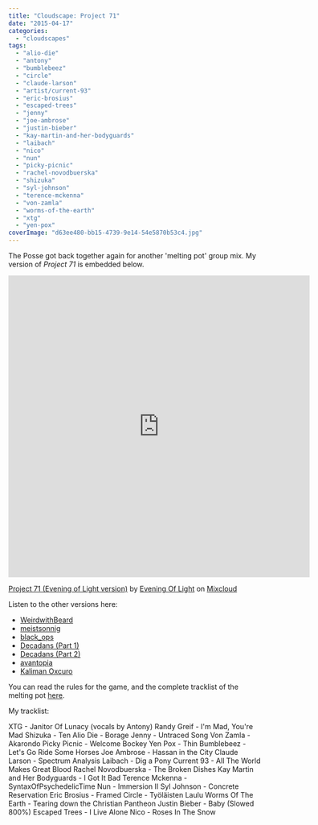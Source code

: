 ```yaml
---
title: "Cloudscape: Project 71"
date: "2015-04-17"
categories: 
  - "cloudscapes"
tags: 
  - "alio-die"
  - "antony"
  - "bumblebeez"
  - "circle"
  - "claude-larson"
  - "artist/current-93"
  - "eric-brosius"
  - "escaped-trees"
  - "jenny"
  - "joe-ambrose"
  - "justin-bieber"
  - "kay-martin-and-her-bodyguards"
  - "laibach"
  - "nico"
  - "nun"
  - "picky-picnic"
  - "rachel-novodbuerska"
  - "shizuka"
  - "syl-johnson"
  - "terence-mckenna"
  - "von-zamla"
  - "worms-of-the-earth"
  - "xtg"
  - "yen-pox"
coverImage: "d63ee480-bb15-4739-9e14-54e5870b53c4.jpg"
---
```


The Posse got back together again for another 'melting pot' group mix. My version of _Project 71_ is embedded below.

<iframe src="https://www.mixcloud.com/widget/iframe/?embed_type=widget_standard&amp;embed_uuid=06489a4c-3dd0-4772-b88c-c1e0168a3ec1&amp;feed=https%3A%2F%2Fwww.mixcloud.com%2Feveningoflight%2Fproject-71-evening-of-light-version%2F&amp;hide_cover=1&amp;replace=0" width="600" height="600" frameborder="0"></iframe>

[Project 71 (Evening of Light version)](https://www.mixcloud.com/eveningoflight/project-71-evening-of-light-version/?utm_source=widget&utm_medium=web&utm_campaign=base_links&utm_term=resource_link) by [Evening Of Light](https://www.mixcloud.com/eveningoflight/?utm_source=widget&utm_medium=web&utm_campaign=base_links&utm_term=profile_link) on [Mixcloud](https://www.mixcloud.com/?utm_source=widget&utm_medium=web&utm_campaign=base_links&utm_term=homepage_link)

Listen to the other versions here:

- [WeirdwithBeard](https://www.mixcloud.com/weirdwithbeard/project-71-wwb-version/)
- [meistsonnig](https://www.mixcloud.com/meistsonnig/project-71-meistsonnigs-6-altered-egos-mix/)
- [black\_ops](https://www.mixcloud.com/black_ops/project-71-black_ops-version/)
- [Decadans (Part 1)](https://www.mixcloud.com/decadans/project-71-decadans-version-pt-i-le-grand-retour-%C3%A0-charenton/)
- [Decadans (Part 2)](https://www.mixcloud.com/decadans/project-71-decadans-version-pt-ii-in-the-shelter-of-mount-domen/)
- [avantopia](https://www.mixcloud.com/robindarling/project-71-avantopia-mix-04142015/)
- [Kaliman Oxcuro](https://www.mixcloud.com/kaliman-oxcuro/project-71-music-is-the-language-of-emotion/)

You can read the rules for the game, and the complete tracklist of the melting pot [here](http://1kh.de/455767).

My tracklist:

XTG - Janitor Of Lunacy (vocals by Antony) Randy Greif - I'm Mad, You're Mad Shizuka - Ten Alio Die - Borage Jenny - Untraced Song Von Zamla - Akarondo Picky Picnic - Welcome Bockey Yen Pox - Thin Bumblebeez - Let's Go Ride Some Horses Joe Ambrose - Hassan in the City Claude Larson - Spectrum Analysis Laibach - Dig a Pony Current 93 - All The World Makes Great Blood Rachel Novodbuerska - The Broken Dishes Kay Martin and Her Bodyguards - I Got It Bad Terence Mckenna - SyntaxOfPsychedelicTime Nun - Immersion II Syl Johnson - Concrete Reservation Eric Brosius - Framed Circle - Työläisten Laulu Worms Of The Earth - Tearing down the Christian Pantheon Justin Bieber - Baby (Slowed 800%) Escaped Trees - I Live Alone Nico - Roses In The Snow
